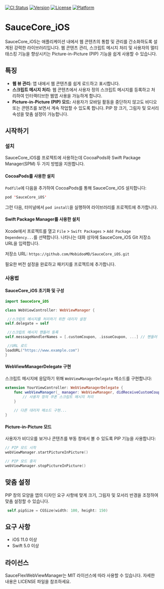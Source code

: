 [![CI Status](https://img.shields.io/travis/DevPlayNew/SauceCore_iOS.svg?style=flat)](https://travis-ci.org/DevPlayNew/SauceCore_iOS)
[![Version](https://img.shields.io/cocoapods/v/SauceCore_iOS.svg?style=flat)](https://cocoapods.org/pods/SauceCore_iOS)
[![License](https://img.shields.io/cocoapods/l/SauceCore_iOS.svg?style=flat)](https://cocoapods.org/pods/SauceCore_iOS)
[![Platform](https://img.shields.io/cocoapods/p/SauceCore_iOS.svg?style=flat)](https://cocoapods.org/pods/SauceCore_iOS)

# SauceCore_iOS

SauceCore_iOS는 애플리케이션 내에서 웹 콘텐츠의 통합 및 관리를 간소화하도록 설계된 강력한 라이브러리입니다. 웹 콘텐츠 관리, 스크립트 메시지 처리 및 사용자의 멀티태스킹 기능을 향상시키는 Picture-in-Picture (PIP) 기능을 쉽게 사용할 수 있습니다.

## 특징

- **웹 뷰 관리:** 앱 내에서 웹 콘텐츠를 쉽게 로드하고 표시합니다.
- **스크립트 메시지 처리:** 웹 콘텐츠에서 사용자 정의 스크립트 메시지를 등록하고 처리하여 인터랙티브한 웹앱 사용을 가능하게 합니다.
- **Picture-in-Picture (PIP) 모드:** 사용자가 모바일 활동을 중단하지 않고도 비디오 또는 콘텐츠를 보면서 계속 작업할 수 있도록 합니다. PIP 창 크기, 그림자 및 모서리 속성을 맞춤 설정이 가능합니다.

## 시작하기

### 설치

SauceCore_iOS를 프로젝트에 사용하는데 CocoaPods와 Swift Package Manager(SPM) 두 가지 방법을 지원합니다.

#### CocoaPods를 사용한 설치

`Podfile`에 다음을 추가하여 CocoaPods를 통해 SauceCore_iOS 설치합니다:

```swift
pod 'SauceCore_iOS'
```

그런 다음, 터미널에서 `pod install`을 실행하여 라이브러리를 프로젝트에 추가합니다.

#### Swift Package Manager를 사용한 설치

Xcode에서 프로젝트를 열고 `File` > `Swift Packages` > `Add Package Dependency...`를 선택합니다. 나타나는 대화 상자에 SauceCore_iOS Git 저장소 URL을 입력합니다.

저장소 URL: `https://github.com/MobidooMD/SauceCore_iOS.git`

필요한 버전 설정을 완료하고 패키지를 프로젝트에 추가합니다.

### 사용법

#### SauceCore_iOS 초기화 및 구성

```swift
import SauceCore_iOS

class WebViewController: WebViewManager { 

 //스크립트 메시지를 처리하기 위한 대리자 설정
self.delegate = self

 //스크립트 메시지 핸들러 등록
self.messageHandlerNames = [.customCoupon, .issueCoupon, ...] // 핸들러 추가

 //URL 로드
loadURL("https://www.example.com")
}
```

#### WebViewManagerDelegate 구현

스크립트 메시지에 응답하기 위해 `WebViewManagerDelegate` 메소드를 구현합니다:

```swift
extension YourViewController: WebViewManagerDelegate {
    func webViewManager(_ manager: WebViewManager, didReceiveCustomCouponMessage message: WKScriptMessage) {
        // 사용자 정의 쿠폰 스크립트 메시지 처리
    }
    
    // 다른 대리자 메소드 구현...
}
```

#### Picture-in-Picture 모드

사용자가 비디오를 보거나 콘텐츠를 부동 창에서 볼 수 있도록 PIP 기능을 사용합니다:

```swift
// PIP 모드 시작
webViewManager.startPictureInPicture()

// PIP 모드 중지
webViewManager.stopPictureInPicture()
```

## 맞춤 설정

PIP 창의 모양을 앱의 디자인 요구 사항에 맞게 크기, 그림자 및 모서리 반경을 조정하여 맞춤 설정할 수 있습니다.
```swift
 self.pipSize = CGSize(width: 100, height: 150)
```

## 요구 사항

- iOS 11.0 이상
- Swift 5.0 이상

## 라이선스

SauceFlexWebViewManager는 MIT 라이선스에 따라 사용할 수 있습니다. 자세한 내용은 LICENSE 파일을 참조하세요.
